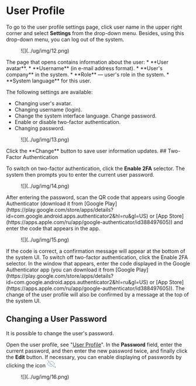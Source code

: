 # User Profile

To go to the user profile settings page, click user name in the upper right corner and select **Settings** from the drop-down menu. Besides, using this drop-down menu, you can log out of the system.

<figure markdown>![](../ug/img/12.png)</figure>The page that opens contains information about the user:
* **User avatar**.
* **Username** (in e-mail address format).
* **User's company** in the system.
* **Role** — user's role in the system.
* **System language** for this user.

The following settings are available:

* Changing user's avatar.
* Changing username (login).
* Change the system interface language. Change password.
* Enable or disable two-factor authentication.
* Changing password.

<figure markdown>![](../ug/img/13.png)</figure>Click the **Change** button to save user information updates.
## Two-Factor Authentication

To switch on two-factor authentication, click the **Enable 2FA** selector. The system then prompts you to enter the current user password.

<figure markdown>![](../ug/img/14.png)</figure>After entering the password, scan the QR code that appears using Google Authenticator (download it from [Google Play](https://play.google.com/store/apps/details?id=com.google.android.apps.authenticator2&amp;hl=ru&amp;gl=US) or [App Store](https://apps.apple.com/ru/app/google-authenticator/id388497605)) and enter the code that appears in the app.
<figure markdown>![](../ug/img/15.png)</figure>If the code is correct, a confirmation message will appear at the bottom of the system UI.
To switch off two-factor authentication, click the Enable 2FA selector. In the window that appears, enter the code displayed in the Google Authenticator app (you can download it from [Google Play](https://play.google.com/store/apps/details?id=com.google.android.apps.authenticator2&hl=ru&gl=US) or [App Store](https://apps.apple.com/ru/app/google-authenticator/id388497605)). The change of the user profile will also be confirmed by a message at the top of the system UI.

## Changing a User Password

It is possible to change the user's password.

Open the user profile, see "[User Profile](./profil_polzovatelya.md)". In the **Password** field, enter the current password, and then enter the new password twice, and finally click the **Edit** button. If necessary, you can enable displaying of passwords by clicking the icon ![](../ug/img/noeye.png).

<figure markdown>![](../ug/img/16.png)</figure>
